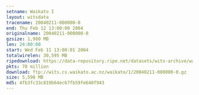 ```yaml
---
setname: Waikato I
layout: witsdata
tracename: 20040211-000000-0
end: Thu Feb 12 13:00:00 2004
originalname: 20040211-000000-0
gzsize: 1,980 MB
len: 24:00:00
start: Wed Feb 11 13:00:01 2004
totalwirelen: 30,595 MB
ripedownload: https://data-repository.ripe.net/datasets/wits-archive/waikato/1/20040211-000000-0.gz
pkts: 78 million
download: ftp://wits.cs.waikato.ac.nz/waikato/1/20040211-000000-0.gz
size: 5,590 MB
md5: 4fb3fc33c819b64ec67fb59fe640f943
---
```

